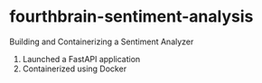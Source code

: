 # fourthbrain-sentiment-analysis
Building and Containerizing a Sentiment Analyzer
1. Launched a FastAPI application
2. Containerized using Docker
